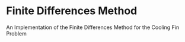 # Finite Differences Method
An Implementation of the Finite Differences Method for the Cooling Fin Problem
